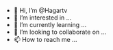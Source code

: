 - 👋 Hi, I’m @Hagartv
- 👀 I’m interested in ...
- 🌱 I’m currently learning ...
- 💞️ I’m looking to collaborate on ...
- 📫 How to reach me ...

<!---
Hagartv/Hagartv is a ✨ special ✨ repository because its `README.md` (this file) appears on your GitHub profile.
You can click the Preview link to take a look at your changes.
--->
